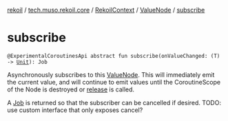 [rekoil](../../../index.md) / [tech.muso.rekoil.core](../../index.md) / [RekoilContext](../index.md) / [ValueNode](index.md) / [subscribe](./subscribe.md)

# subscribe

`@ExperimentalCoroutinesApi abstract fun subscribe(onValueChanged: (T) -> `[`Unit`](https://kotlinlang.org/api/latest/jvm/stdlib/kotlin/-unit/index.html)`): Job`

Asynchronously subscribes to this [ValueNode](index.md).
This will immediately emit the current value, and will continue to emit values until
the CoroutineScope of the Node is destroyed or [release](release.md) is called.

A [Job](#) is returned so that the subscriber can be cancelled if desired.
TODO: use custom interface that only exposes cancel?

